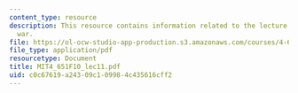 ```yaml
---
content_type: resource
description: This resource contains information related to the lecture - cool art/cold
  war.
file: https://ol-ocw-studio-app-production.s3.amazonaws.com/courses/4-651-art-since-1940-fall-2010/c0c67619a24309c109984c435616cff2_MIT4_651F10_lec11.pdf
file_type: application/pdf
resourcetype: Document
title: MIT4_651F10_lec11.pdf
uid: c0c67619-a243-09c1-0998-4c435616cff2
---
```

